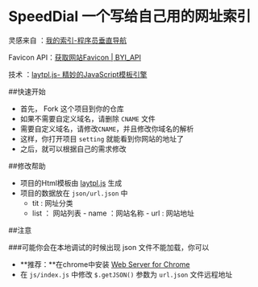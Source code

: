 # SpeedDial  一个写给自己用的网址索引

灵感来自 ：[我的索引-程序员垂直导航](http://www.51index.cn/)

Favicon API：[获取网站Favicon | BYI_API](https://api.byi.pw/favicon/)

技术 ：[laytpl.js- 精妙的JavaScript模板引擎](http://laytpl.layui.com/)

##快速开始

- 首先， Fork 这个项目到你的仓库
- 如果不需要自定义域名，请删除 `CNAME` 文件
- 需要自定义域名，请修改`CNAME`，并且修改你域名的解析
- 这样，你打开项目 `setting` 就能看到你网站的地址了
- 之后，就可以根据自己的需求修改

##修改帮助

- 项目的Html模板由 [laytpl.js](http://laytpl.layui.com/) 生成
- 项目的数据放在 `json/url.json` 中
  - tit : 网址分类
  - list ： 网站列表
        - name ：网站名称
        - url : 网站地址

##注意

###可能你会在本地调试的时候出现 json 文件不能加载，你可以

- **推荐：**在chrome中安装 [Web Server for Chrome](https://chrome.google.com/webstore/detail/web-server-for-chrome/ofhbbkphhbklhfoeikjpcbhemlocgigb)
- 在 `js/index.js` 中修改 `$.getJSON()` 参数为 `url.json` 文件远程地址

